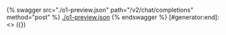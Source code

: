 [#generator:start]: <> ({ "template": "openapi" })
{% swagger src="./o1-preview.json" path="/v2/chat/completions" method="post" %}
[./o1-preview.json](./o1-preview.json)
{% endswagger %}
[#generator:end]: <> ({})